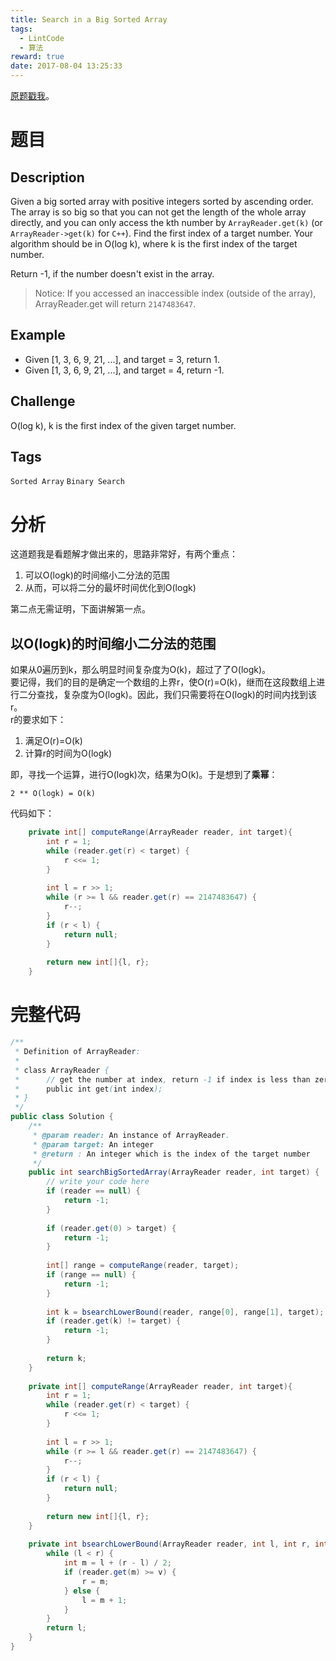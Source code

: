 ```yaml
---
title: Search in a Big Sorted Array
tags: 
  - LintCode
  - 算法
reward: true
date: 2017-08-04 13:25:33
---
```


[原题戳我](http://www.lintcode.com/en/problem/search-in-a-big-sorted-array/)。

<!--more-->

# 题目

## Description

Given a big sorted array with positive integers sorted by ascending order. The array is so big so that you can not get the length of the whole array directly, and you can only access the kth number by `ArrayReader.get(k)` (or `ArrayReader->get(k)` for `C++`). Find the first index of a target number. Your algorithm should be in O(log k), where k is the first index of the target number.

Return -1, if the number doesn't exist in the array.

>Notice:
If you accessed an inaccessible index (outside of the array), ArrayReader.get will return `2147483647`.

## Example

* Given [1, 3, 6, 9, 21, ...], and target = 3, return 1.
* Given [1, 3, 6, 9, 21, ...], and target = 4, return -1.

## Challenge 

O(log k), k is the first index of the given target number.

## Tags 

`Sorted Array` `Binary Search`

# 分析

这道题我是看题解才做出来的，思路非常好，有两个重点：

1. 可以O(logk)的时间缩小二分法的范围
2. 从而，可以将二分的最坏时间优化到O(logk)

第二点无需证明，下面讲解第一点。  

## 以O(logk)的时间缩小二分法的范围

如果从0遍历到k，那么明显时间复杂度为O(k)，超过了了O(logk)。  
要记得，我们的目的是确定一个数组的上界r，使O(r)=O(k)，继而在这段数组上进行二分查找，复杂度为O(logk)。因此，我们只需要将在O(logk)的时间内找到该r。  
r的要求如下：  

1. 满足O(r)=O(k)
2. 计算r的时间为O(logk)

即，寻找一个运算，进行O(logk)次，结果为O(k)。于是想到了**乘幂**：  

```
2 ** O(logk) = O(k)
```

代码如下：  

```java
    private int[] computeRange(ArrayReader reader, int target){
        int r = 1;
        while (reader.get(r) < target) {
            r <<= 1;
        }
        
        int l = r >> 1;
        while (r >= l && reader.get(r) == 2147483647) {
            r--;
        }
        if (r < l) {
            return null;
        }
        
        return new int[]{l, r};
    }
```

# 完整代码

```java
/**
 * Definition of ArrayReader:
 * 
 * class ArrayReader {
 *      // get the number at index, return -1 if index is less than zero.
 *      public int get(int index);
 * }
 */
public class Solution {
    /**
     * @param reader: An instance of ArrayReader.
     * @param target: An integer
     * @return : An integer which is the index of the target number
     */
    public int searchBigSortedArray(ArrayReader reader, int target) {
        // write your code here
        if (reader == null) {
            return -1;
        }
        
        if (reader.get(0) > target) {
            return -1;
        }
        
        int[] range = computeRange(reader, target);
        if (range == null) {
            return -1;
        }
        
        int k = bsearchLowerBound(reader, range[0], range[1], target);
        if (reader.get(k) != target) {
            return -1;
        }
        
        return k;
    }
    
    private int[] computeRange(ArrayReader reader, int target){
        int r = 1;
        while (reader.get(r) < target) {
            r <<= 1;
        }
        
        int l = r >> 1;
        while (r >= l && reader.get(r) == 2147483647) {
            r--;
        }
        if (r < l) {
            return null;
        }
        
        return new int[]{l, r};
    }
    
    private int bsearchLowerBound(ArrayReader reader, int l, int r, int v) {
        while (l < r) {
            int m = l + (r - l) / 2;
            if (reader.get(m) >= v) {
                r = m;
            } else {
                l = m + 1;
            }
        }
        return l;
    }
}
```
